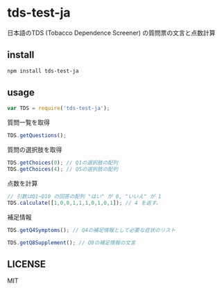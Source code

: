 # tds-test-ja
日本語のTDS (Tobacco Dependence Screener) の質問票の文言と点数計算

## install

```sh
npm install tds-test-ja
```

## usage

```js
var TDS = require('tds-test-ja');
```

質問一覧を取得
```js
TDS.getQuestions();
```

質問の選択肢を取得
```js
TDS.getChoices(0); // Q1の選択肢の配列
TDS.getChoices(4); // Q5の選択肢の配列
```

点数を計算
```js
// 引数はQ1~Q10 の回答の配列 "はい" が 0, "いいえ" が 1
TDS.calculate([1,0,0,1,1,1,0,1,0,1]); // 4 を返す。
```

補足情報

```js
TDS.getQ4Symptoms(); // Q4の補足情報として必要な症状のリスト

TDS.getQ8Supplement(); // Q8の補足情報の文言
```

## LICENSE
MIT
